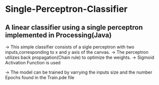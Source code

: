 # Single-Perceptron-Classifier
A linear classifier using a single perceptron implemented in Processing(Java)
--------------------------------------------------
-> This simple classifier consists of a sigle perceptron with two inputs,corresponding to x and y axis of the canvas.
-> The perceptron utilizes back propagation(Chain rule) to optimize the weights.
-> Sigmoid Activation Function is used

-> The model can be trained by varrying the inputs size and the number Epochs found in the Train.pde file
